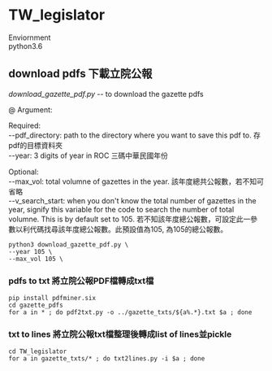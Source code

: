 # TW_legislator

Enviornment<br>
python3.6

## download pdfs 下載立院公報
*download_gazette_pdf.py* -- to download the gazette pdfs 

@ Argument:  <br>

Required: <br>
--pdf_directory: path to the directory where you want to save this pdf to. 存pdf的目標資料夾  <br>
--year: 3 digits of year in ROC 三碼中華民國年份 <br>

Optional: <br> 
--max_vol: total volumne of gazettes in the year. 該年度總共公報數，若不知可省略 <br>
--v_search_start: when you don't know the total number of gazettes in the year, signify this variable for the code to search the number of total volumne. This is by default set to 105. 若不知該年度總公報數，可設定此一參數以利代碼找尋該年度總公報數。此預設值為105, 為105的總公報數。 <br>


```
python3 download_gazette_pdf.py \
--year 105 \
--max_vol 105 \
```

### pdfs to txt 將立院公報PDF檔轉成txt檔

```
pip install pdfminer.six
cd gazette_pdfs
for a in * ; do pdf2txt.py -o ../gazette_txts/${a%.*}.txt $a ; done
```

### txt to lines 將立院公報txt檔整理後轉成list of lines並pickle
```
cd TW_legislator
for a in gazette_txts/* ; do txt2lines.py -i $a ; done
```
